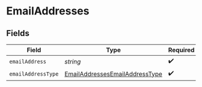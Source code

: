 # EmailAddresses


## Fields

| Field                                                                                   | Type                                                                                    | Required                                                                                | Description                                                                             | Example                                                                                 |
| --------------------------------------------------------------------------------------- | --------------------------------------------------------------------------------------- | --------------------------------------------------------------------------------------- | --------------------------------------------------------------------------------------- | --------------------------------------------------------------------------------------- |
| `emailAddress`                                                                          | *string*                                                                                | :heavy_check_mark:                                                                      | N/A                                                                                     | hello@supaglue.com                                                                      |
| `emailAddressType`                                                                      | [EmailAddressesEmailAddressType](../../models/shared/emailaddressesemailaddresstype.md) | :heavy_check_mark:                                                                      | N/A                                                                                     |                                                                                         |